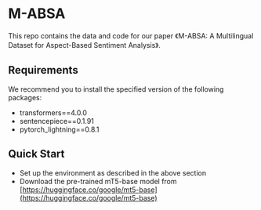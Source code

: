 # M-ABSA

This repo contains the data and code for our paper 《M-ABSA: A Multilingual Dataset for Aspect-Based Sentiment Analysis》.

## Requirements

We recommend you to install the specified version of the following packages:

- transformers==4.0.0
-  sentencepiece==0.1.91
-  pytorch_lightning==0.8.1

## Quick Start

- Set up the environment as described in the above section
- Download the pre-trained mT5-base model from [https://huggingface.co/google/mt5-base](https://huggingface.co/google/mt5-base)
